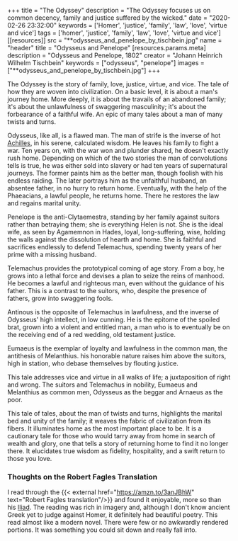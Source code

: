 +++
title = "The Odyssey"
description = "The Odyssey focuses us on common decency, family and justice suffered by the wicked."
date = "2020-02-26 23:32:00"
keywords = ['Homer',  'justice', 'family', 'law', 'love', 'virtue and vice']
tags = ['homer', 'justice', 'family', 'law', 'love', 'virtue and vice']
[[resources]]
  src = "**odysseus_and_penelope_by_tischbein.jpg"
  name = "header"
  title = "Odysseus and Penelope"
  [resources.params.meta]
    description = "Odysseus and Penelope, 1802"
    creator = "Johann Heinrich Wilhelm Tischbein"
    keywords = ["odysseus", "penelope"]
images = ["**odysseus_and_penelope_by_tischbein.jpg"]
+++

The Odyssey is the story of family, love, justice, virtue, and vice. The tale of
how they are woven into civilization. On a basic level, it is about a man's
journey home. More deeply, it is about the travails of an abandoned family; it's
about the unlawfulness of swaggering masculinity; it's about the forbearance of
a faithful wife. An epic of many tales about a man of many twists and turns.

Odysseus, like all, is a flawed man. The man of strife is the inverse of hot
[Achilles](/musings/the-iliad), in his serene, calculated wisdom. He leaves his family to fight a war.
Ten years on, with the war won and plunder shared, he doesn't exactly rush home.
Depending on which of the two stories the man of convolutions tells is true, he
was either sold into slavery or had ten years of supernatural journeys. The
former paints him as the better man, though foolish with his endless raiding.
The later portrays him as the unfaithful husband, an absentee father, in no
hurry to return home. Eventually, with the help of the Phaeacians, a lawful
people, he returns home. There he restores the law and regains marital unity.

Penelope is the anti-Clytaemestra, standing by her family against suitors 
rather than betraying them; she is everything Helen is not. She is the
ideal wife, as seen by Agamemnon in Hades, loyal, long-suffering, wise, holding
the walls against the dissolution of hearth and home. She is faithful and
sacrifices endlessly to defend Telemachus, spending twenty years of her prime
with a missing husband.

Telemachus provides the prototypical coming of age story. From a boy, he grows
into a lethal force and devises a plan to seize the reins of manhood. He becomes
a lawful and righteous man, even without the guidance of his father. This is a
contrast to the suitors, who, despite the presence of fathers, grow into
swaggering fools.

Antinous is the opposite of Telemachus in lawfulness, and the inverse of
Odysseus' high intellect, in low cunning. He is the epitome of the spoiled brat,
grown into a violent and entitled man, a man who is to eventually be on the
receiving end of a red wedding, old testament justice.

Eumaeus is the exemplar of loyalty and lawfulness in the common man, the
antithesis of Melanthius. his honorable nature raises him above the suitors,
high in station, who debase themselves by flouting justice.

This tale addresses vice and virtue in all walks of life; a juxtaposition of
right and wrong. The suitors and Telemachus in nobility, Eumaeus and Melanthius
as common men, Odysseus as the beggar and Arnaeus as the poor.

This tale of tales, about the man of twists and turns, highlights the marital
bed and unity of the family; it weaves the fabric of civilization from its
fibers. It illuminates home as the most important place to be. It is a
cautionary tale for those who would tarry away from home in search of wealth and
glory, one that tells a story of returning home to find it no longer there. It
elucidates true wisdom as fidelity, hospitality, and a swift return to those you
love.

### Thoughts on the Robert Fagles Translation

I read through the {{< external href="https://amzn.to/3anJBhW" text="Robert
Fagles translation"/>}} and found it enjoyable, more so than his
[Iliad](/musings/the-iliad).  The reading was rich in imagery and, although I
don't know ancient Greek yet to judge against Homer, it definitely had beautiful
poetry. This read almost like a modern novel. There were few or no awkwardly
rendered portions. It was something you could sit down and really fall into.
